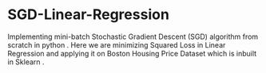 # SGD-Linear-Regression
Implementing mini-batch Stochastic Gradient Descent (SGD) algorithm from scratch in python  . Here we are  minimizing Squared Loss in Linear Regression and applying it on Boston Housing Price Dataset which is inbuilt in Sklearn .
